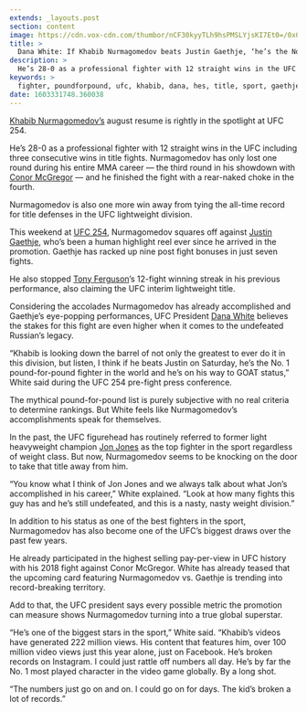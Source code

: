 ```yaml
--- 
extends: _layouts.post 
section: content 
image: https://cdn.vox-cdn.com/thumbor/nCF30kyyTLh9hsPMSLYjsKI7Et0=/0x0:1920x1005/fit-in/1200x630/cdn.vox-cdn.com/uploads/chorus_asset/file/8078233/011_Khabib_Nurmagomedov.0.jpg 
title: > 
  Dana White: If Khabib Nurmagomedov beats Justin Gaethje, ‘he’s the No. 1 pound-for-pound fighter in the world’ 
description: > 
  He’s 28-0 as a professional fighter with 12 straight wins in the UFC including three consecutive wins in title fights.This weekend at UFC 254, Nurmagomedov squares off against Justin Gaethje, who’s been a human highlight reel ever since he arrived in the promotion.1 pound-for-pound fighter in the world and he’s on his way to GOAT status,” White said during the UFC 254 pre-fight press conference.White has already teased that the upcoming card featuring Nurmagomedov vs. Gaethje is trending into record-breaking territory.“He’s one of the biggest stars in the sport,” White said. 
keywords: > 
  fighter, poundforpound, ufc, khabib, dana, hes, title, sport, gaethje, white, wins, justin, nurmagomedov, world, fight 
date: 1603331748.360038 
--- 
```

<div><p id="EXSXsx"><a href="https://www.mmafighting.com/fighter/1480/khabib-nurmagomedov">Khabib Nurmagomedov&#8217;s</a> august resume is rightly in the spotlight at UFC 254. </p>
<p id="6IlZuZ">He&#8217;s 28-0 as a professional fighter with 12 straight wins in the UFC including three consecutive wins in title fights. Nurmagomedov has only lost one round during his entire MMA career &#8212; the third round in his showdown with <a href="https://www.mmafighting.com/fighter/1859/conor-mcgregor">Conor McGregor</a> &#8212; and he finished the fight with a rear-naked choke in the fourth.</p>
<p id="cKXqHp">Nurmagomedov is also one more win away from tying the all-time record for title defenses in the UFC lightweight division.</p>
<p id="6ePYOi">This weekend at <a href="https://www.mmafighting.com/fight-card/1140/ufc-254">UFC 254</a>, Nurmagomedov squares off against <a href="https://www.mmafighting.com/fighter/1526/justin-gaethje">Justin Gaethje</a>, who&#8217;s been a human highlight reel ever since he arrived in the promotion. Gaethje has racked up nine post fight bonuses in just seven fights.</p>
<p id="AYW2uW">He also stopped <a href="https://www.mmafighting.com/fighter/538/anthony-ferguson">Tony Ferguson</a>&#8217;s 12-fight winning streak in his previous performance, also claiming the UFC interim lightweight title.</p>
<p id="Etdybl">Considering the accolades Nurmagomedov has already accomplished and Gaethje&#8217;s eye-popping performances, UFC President <a href="https://www.mmafighting.com/fighter/2230/dana-white">Dana White</a> believes the stakes for this fight are even higher when it comes to the undefeated Russian&#8217;s legacy.</p>
<p id="DwMQhB">&#8220;Khabib is looking down the barrel of not only the greatest to ever do it in this division, but listen, I think if he beats Justin on Saturday, he&#8217;s the No. 1 pound-for-pound fighter in the world and he&#8217;s on his way to GOAT status,&#8221; White said during the UFC 254 pre-fight press conference.</p>
<p id="Ke0Qqd">The mythical pound-for-pound list is purely subjective with no real criteria to determine rankings. But White feels like Nurmagomedov&#8217;s accomplishments speak for themselves.</p>
<p id="Et9A13">In the past, the UFC figurehead has routinely referred to former light heavyweight champion <a href="https://www.mmafighting.com/fighter/47/jon-jones">Jon Jones</a> as the top fighter in the sport regardless of weight class. But now,  Nurmagomedov seems to be knocking on the door to take that title away from him.</p>
<p id="hlIpJj">&#8220;You know what I think of Jon Jones and we always talk about what Jon&#8217;s accomplished in his career,&#8221; White explained. &#8220;Look at how many fights this guy has and he&#8217;s still undefeated, and this is a nasty, nasty weight division.&#8221;</p>
<p id="glHswV">In addition to his status as one of the best fighters in the sport, Nurmagomedov has also become one of the UFC&#8217;s biggest draws over the past few years.</p>
<p id="npFlED">He already participated in the highest selling pay-per-view in UFC history with his 2018 fight against Conor McGregor. White has already teased that the upcoming card featuring Nurmagomedov vs. Gaethje is trending into record-breaking territory.</p>
<p id="rLSxW9">Add to that, the UFC president says every possible metric the promotion can measure shows Nurmagomedov turning into a true global superstar.</p>
<p id="gfh17c">&#8220;He&#8217;s one of the biggest stars in the sport,&#8221; White said. &#8220;Khabib&#8217;s videos have generated 222 million views. His content that features him, over 100 million video views just this year alone, just on Facebook. He&#8217;s broken records on Instagram. I could just rattle off numbers all day. He&#8217;s by far the No. 1 most played character in the video game globally. By a long shot.</p>
<p id="YBgYvU">&#8220;The numbers just go on and on. I could go on for days. The kid&#8217;s broken a lot of records.&#8221;</p>
  
</div>